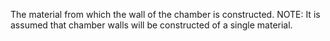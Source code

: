 ﻿The material from which the wall of the chamber is constructed.
NOTE: It is assumed that chamber walls will be constructed of a single material.